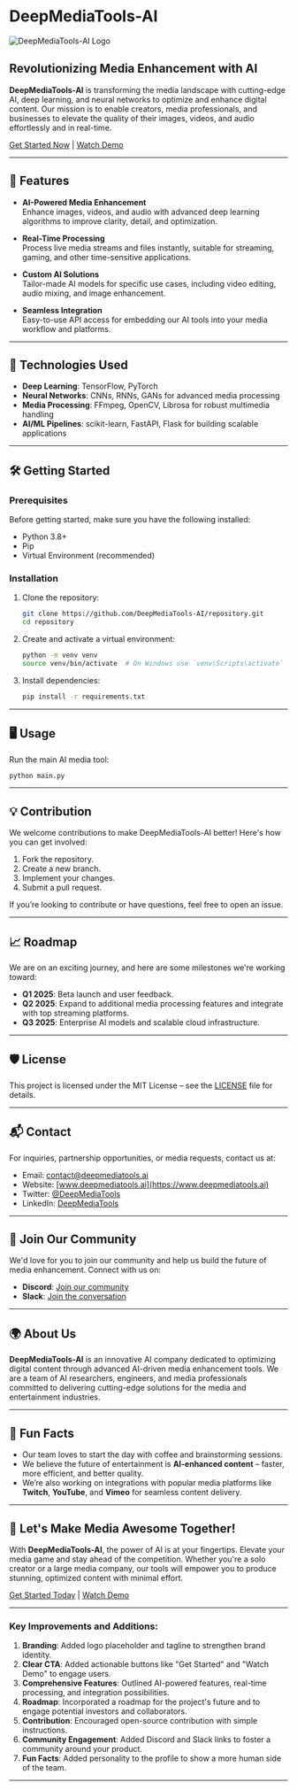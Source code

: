 # DeepMediaTools-AI 

![DeepMediaTools-AI Logo](https://yourlogo.com/logo.png)

## Revolutionizing Media Enhancement with AI

**DeepMediaTools-AI** is transforming the media landscape with cutting-edge AI, deep learning, and neural networks to optimize and enhance digital content. Our mission is to enable creators, media professionals, and businesses to elevate the quality of their images, videos, and audio effortlessly and in real-time.

[Get Started Now](https://yourwebsite.com/start) | [Watch Demo](https://yourwebsite.com/demo)

---

## 🚀 Features

- **AI-Powered Media Enhancement**  
  Enhance images, videos, and audio with advanced deep learning algorithms to improve clarity, detail, and optimization.
  
- **Real-Time Processing**  
  Process live media streams and files instantly, suitable for streaming, gaming, and other time-sensitive applications.
  
- **Custom AI Solutions**  
  Tailor-made AI models for specific use cases, including video editing, audio mixing, and image enhancement.
  
- **Seamless Integration**  
  Easy-to-use API access for embedding our AI tools into your media workflow and platforms.

---

## 🧠 Technologies Used

- **Deep Learning**: TensorFlow, PyTorch
- **Neural Networks**: CNNs, RNNs, GANs for advanced media processing
- **Media Processing**: FFmpeg, OpenCV, Librosa for robust multimedia handling
- **AI/ML Pipelines**: scikit-learn, FastAPI, Flask for building scalable applications

---

## 🛠️ Getting Started

### Prerequisites

Before getting started, make sure you have the following installed:
- Python 3.8+
- Pip
- Virtual Environment (recommended)

### Installation

1. Clone the repository:
   ```bash
   git clone https://github.com/DeepMediaTools-AI/repository.git
   cd repository
   ```

2. Create and activate a virtual environment:
   ```bash
   python -m venv venv
   source venv/bin/activate  # On Windows use `venv\Scripts\activate`
   ```

3. Install dependencies:
   ```bash
   pip install -r requirements.txt
   ```

---

## 🖥️ Usage

Run the main AI media tool:
```bash
python main.py
```

---

## 💡 Contribution

We welcome contributions to make DeepMediaTools-AI better! Here's how you can get involved:
1. Fork the repository.
2. Create a new branch.
3. Implement your changes.
4. Submit a pull request.

If you’re looking to contribute or have questions, feel free to open an issue.

---

## 📈 Roadmap

We are on an exciting journey, and here are some milestones we're working toward:
- **Q1 2025**: Beta launch and user feedback.
- **Q2 2025**: Expand to additional media processing features and integrate with top streaming platforms.
- **Q3 2025**: Enterprise AI models and scalable cloud infrastructure.

---

## 🛡️ License

This project is licensed under the MIT License – see the [LICENSE](LICENSE) file for details.

---

## 📬 Contact

For inquiries, partnership opportunities, or media requests, contact us at:
- Email: [contact@deepmediatools.ai](mailto:contact@deepmediatools.ai)
- Website: [www.deepmediatools.ai](https://www.deepmediatools.ai)
- Twitter: [@DeepMediaTools](https://twitter.com/DeepMediaTools)
- LinkedIn: [DeepMediaTools](https://www.linkedin.com/company/deepmediatools)

---

## 📢 Join Our Community

We'd love for you to join our community and help us build the future of media enhancement. Connect with us on:
- **Discord**: [Join our community](https://discord.com/invite/deepmediatools)
- **Slack**: [Join the conversation](https://slack.com/deepmediatools)

---

## 🌍 About Us

**DeepMediaTools-AI** is an innovative AI company dedicated to optimizing digital content through advanced AI-driven media enhancement tools. We are a team of AI researchers, engineers, and media professionals committed to delivering cutting-edge solutions for the media and entertainment industries.

---

## 🥳 Fun Facts

- Our team loves to start the day with coffee and brainstorming sessions.
- We believe the future of entertainment is **AI-enhanced content** – faster, more efficient, and better quality.
- We’re also working on integrations with popular media platforms like **Twitch**, **YouTube**, and **Vimeo** for seamless content delivery.

---

## 🚀 Let's Make Media Awesome Together!

With **DeepMediaTools-AI**, the power of AI is at your fingertips. Elevate your media game and stay ahead of the competition. Whether you're a solo creator or a large media company, our tools will empower you to produce stunning, optimized content with minimal effort.

[Get Started Today](https://yourwebsite.com/start) | [Watch Demo](https://yourwebsite.com/demo)

---

### **Key Improvements and Additions:**

1. **Branding**: Added logo placeholder and tagline to strengthen brand identity.
2. **Clear CTA**: Added actionable buttons like "Get Started" and "Watch Demo" to engage users.
3. **Comprehensive Features**: Outlined AI-powered features, real-time processing, and integration possibilities.
4. **Roadmap**: Incorporated a roadmap for the project's future and to engage potential investors and collaborators.
5. **Contribution**: Encouraged open-source contribution with simple instructions.
6. **Community Engagement**: Added Discord and Slack links to foster a community around your product.
7. **Fun Facts**: Added personality to the profile to show a more human side of the team.

---
